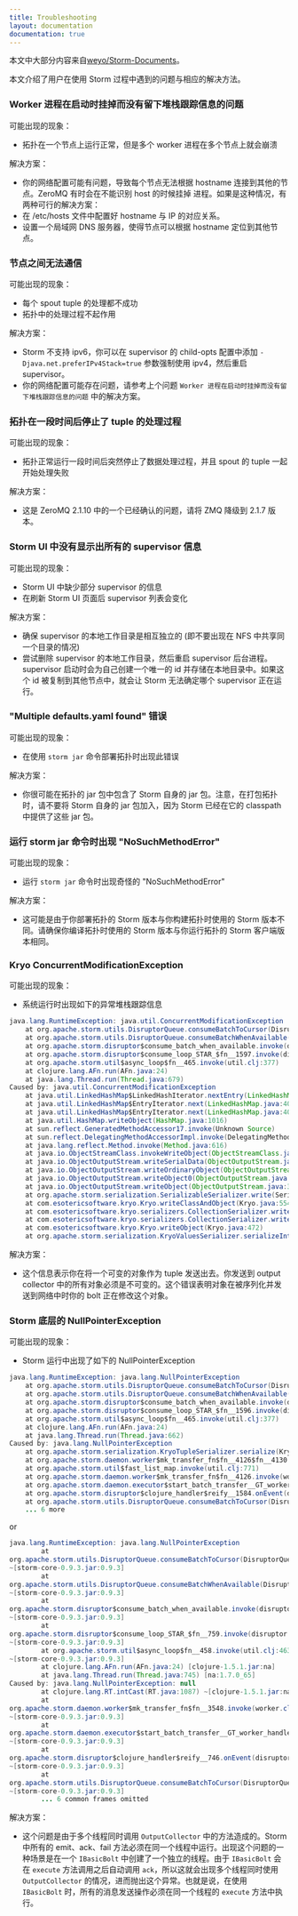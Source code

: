 ```yaml
---
title: Troubleshooting
layout: documentation
documentation: true
---
```


本文中大部分内容来自[weyo/Storm-Documents](https://github.com/weyo/Storm-Documents/blob/master/Manual/zh/Troubleshooting.md)。

本文介绍了用户在使用 Storm 过程中遇到的问题与相应的解决方法。

### Worker 进程在启动时挂掉而没有留下堆栈跟踪信息的问题

可能出现的现象：

 * 拓扑在一个节点上运行正常，但是多个 worker 进程在多个节点上就会崩溃

解决方案：

 * 你的网络配置可能有问题，导致每个节点无法根据 hostname 连接到其他的节点。ZeroMQ 有时会在不能识别 host 的时候挂掉 进程。如果是这种情况，有两种可行的解决方案：
  * 在 /etc/hosts 文件中配置好 hostname 与 IP 的对应关系。
  * 设置一个局域网 DNS 服务器，使得节点可以根据 hostname 定位到其他节点。

### 节点之间无法通信

可能出现的现象：

 * 每个 spout tuple 的处理都不成功
 * 拓扑中的处理过程不起作用

解决方案：

 * Storm 不支持 ipv6，你可以在 supervisor 的 child-opts 配置中添加 `-Djava.net.preferIPv4Stack=true` 参数强制使用 ipv4，然后重启 supervisor。
 * 你的网络配置可能存在问题，请参考上个问题 `Worker 进程在启动时挂掉而没有留下堆栈跟踪信息的问题` 中的解决方案。

### 拓扑在一段时间后停止了 tuple 的处理过程

可能出现的现象：

 * 拓扑正常运行一段时间后突然停止了数据处理过程，并且 spout 的 tuple 一起开始处理失败

解决方案：

 * 这是 ZeroMQ 2.1.10 中的一个已经确认的问题，请将 ZMQ 降级到 2.1.7 版本。

### Storm UI 中没有显示出所有的 supervisor 信息


可能出现的现象：

 * Storm UI 中缺少部分 supervisor 的信息
 * 在刷新 Storm UI 页面后 supervisor 列表会变化

解决方案：

 * 确保 supervisor 的本地工作目录是相互独立的 (即不要出现在 NFS 中共享同一个目录的情况)
 * 尝试删除 supervisor 的本地工作目录，然后重启 supervisor 后台进程。supervisor 启动时会为自己创建一个唯一的 id 并存储在本地目录中。如果这个 id 被复制到其他节点中，就会让 Storm 无法确定哪个 supervisor 正在运行。

### "Multiple defaults.yaml found" 错误


可能出现的现象：

 * 在使用 `storm jar` 命令部署拓扑时出现此错误

解决方案：

 * 你很可能在拓扑的 jar 包中包含了 Storm 自身的 jar 包。注意，在打包拓扑时，请不要将 Storm 自身的 jar 包加入，因为 Storm 已经在它的 classpath 中提供了这些 jar 包。

### 运行 storm jar 命令时出现 "NoSuchMethodError"

可能出现的现象：

- 运行 `storm jar` 命令时出现奇怪的 "NoSuchMethodError"

解决方案：

- 这可能是由于你部署拓扑的 Storm 版本与你构建拓扑时使用的 Storm 版本不同。请确保你编译拓扑时使用的 Storm 版本与你运行拓扑的 Storm 客户端版本相同。

### Kryo ConcurrentModificationException

可能出现的现象：

 * 系统运行时出现如下的异常堆栈跟踪信息

```java
java.lang.RuntimeException: java.util.ConcurrentModificationException
	at org.apache.storm.utils.DisruptorQueue.consumeBatchToCursor(DisruptorQueue.java:84)
	at org.apache.storm.utils.DisruptorQueue.consumeBatchWhenAvailable(DisruptorQueue.java:55)
	at org.apache.storm.disruptor$consume_batch_when_available.invoke(disruptor.clj:56)
	at org.apache.storm.disruptor$consume_loop_STAR_$fn__1597.invoke(disruptor.clj:67)
	at org.apache.storm.util$async_loop$fn__465.invoke(util.clj:377)
	at clojure.lang.AFn.run(AFn.java:24)
	at java.lang.Thread.run(Thread.java:679)
Caused by: java.util.ConcurrentModificationException
	at java.util.LinkedHashMap$LinkedHashIterator.nextEntry(LinkedHashMap.java:390)
	at java.util.LinkedHashMap$EntryIterator.next(LinkedHashMap.java:409)
	at java.util.LinkedHashMap$EntryIterator.next(LinkedHashMap.java:408)
	at java.util.HashMap.writeObject(HashMap.java:1016)
	at sun.reflect.GeneratedMethodAccessor17.invoke(Unknown Source)
	at sun.reflect.DelegatingMethodAccessorImpl.invoke(DelegatingMethodAccessorImpl.java:43)
	at java.lang.reflect.Method.invoke(Method.java:616)
	at java.io.ObjectStreamClass.invokeWriteObject(ObjectStreamClass.java:959)
	at java.io.ObjectOutputStream.writeSerialData(ObjectOutputStream.java:1480)
	at java.io.ObjectOutputStream.writeOrdinaryObject(ObjectOutputStream.java:1416)
	at java.io.ObjectOutputStream.writeObject0(ObjectOutputStream.java:1174)
	at java.io.ObjectOutputStream.writeObject(ObjectOutputStream.java:346)
	at org.apache.storm.serialization.SerializableSerializer.write(SerializableSerializer.java:21)
	at com.esotericsoftware.kryo.Kryo.writeClassAndObject(Kryo.java:554)
	at com.esotericsoftware.kryo.serializers.CollectionSerializer.write(CollectionSerializer.java:77)
	at com.esotericsoftware.kryo.serializers.CollectionSerializer.write(CollectionSerializer.java:18)
	at com.esotericsoftware.kryo.Kryo.writeObject(Kryo.java:472)
	at org.apache.storm.serialization.KryoValuesSerializer.serializeInto(KryoValuesSerializer.java:27)
```

解决方案：

 * 这个信息表示你在将一个可变的对象作为 tuple 发送出去。你发送到 output collector 中的所有对象必须是不可变的。这个错误表明对象在被序列化并发送到网络中时你的 bolt 正在修改这个对象。

### Storm 底层的 NullPointerException


可能出现的现象：

 * Storm 运行中出现了如下的 NullPointerException

```java
java.lang.RuntimeException: java.lang.NullPointerException
    at org.apache.storm.utils.DisruptorQueue.consumeBatchToCursor(DisruptorQueue.java:84)
    at org.apache.storm.utils.DisruptorQueue.consumeBatchWhenAvailable(DisruptorQueue.java:55)
    at org.apache.storm.disruptor$consume_batch_when_available.invoke(disruptor.clj:56)
    at org.apache.storm.disruptor$consume_loop_STAR_$fn__1596.invoke(disruptor.clj:67)
    at org.apache.storm.util$async_loop$fn__465.invoke(util.clj:377)
    at clojure.lang.AFn.run(AFn.java:24)
    at java.lang.Thread.run(Thread.java:662)
Caused by: java.lang.NullPointerException
    at org.apache.storm.serialization.KryoTupleSerializer.serialize(KryoTupleSerializer.java:24)
    at org.apache.storm.daemon.worker$mk_transfer_fn$fn__4126$fn__4130.invoke(worker.clj:99)
    at org.apache.storm.util$fast_list_map.invoke(util.clj:771)
    at org.apache.storm.daemon.worker$mk_transfer_fn$fn__4126.invoke(worker.clj:99)
    at org.apache.storm.daemon.executor$start_batch_transfer__GT_worker_handler_BANG_$fn__3904.invoke(executor.clj:205)
    at org.apache.storm.disruptor$clojure_handler$reify__1584.onEvent(disruptor.clj:43)
    at org.apache.storm.utils.DisruptorQueue.consumeBatchToCursor(DisruptorQueue.java:81)
    ... 6 more
```

or

```java
java.lang.RuntimeException: java.lang.NullPointerException
        at
org.apache.storm.utils.DisruptorQueue.consumeBatchToCursor(DisruptorQueue.java:128)
~[storm-core-0.9.3.jar:0.9.3]
        at
org.apache.storm.utils.DisruptorQueue.consumeBatchWhenAvailable(DisruptorQueue.java:99)
~[storm-core-0.9.3.jar:0.9.3]
        at
org.apache.storm.disruptor$consume_batch_when_available.invoke(disruptor.clj:80)
~[storm-core-0.9.3.jar:0.9.3]
        at
org.apache.storm.disruptor$consume_loop_STAR_$fn__759.invoke(disruptor.clj:94)
~[storm-core-0.9.3.jar:0.9.3]
        at org.apache.storm.util$async_loop$fn__458.invoke(util.clj:463)
~[storm-core-0.9.3.jar:0.9.3]
        at clojure.lang.AFn.run(AFn.java:24) [clojure-1.5.1.jar:na]
        at java.lang.Thread.run(Thread.java:745) [na:1.7.0_65]
Caused by: java.lang.NullPointerException: null
        at clojure.lang.RT.intCast(RT.java:1087) ~[clojure-1.5.1.jar:na]
        at
org.apache.storm.daemon.worker$mk_transfer_fn$fn__3548.invoke(worker.clj:129)
~[storm-core-0.9.3.jar:0.9.3]
        at
org.apache.storm.daemon.executor$start_batch_transfer__GT_worker_handler_BANG_$fn__3282.invoke(executor.clj:258)
~[storm-core-0.9.3.jar:0.9.3]
        at
org.apache.storm.disruptor$clojure_handler$reify__746.onEvent(disruptor.clj:58)
~[storm-core-0.9.3.jar:0.9.3]
        at
org.apache.storm.utils.DisruptorQueue.consumeBatchToCursor(DisruptorQueue.java:125)
~[storm-core-0.9.3.jar:0.9.3]
        ... 6 common frames omitted
```


解决方案：

- 这个问题是由于多个线程同时调用 `OutputCollector` 中的方法造成的。Storm 中所有的 emit、ack、fail 方法必须在同一个线程中运行。出现这个问题的一种场景是在一个 `IBasicBolt` 中创建了一个独立的线程。由于 `IBasicBolt` 会在 `execute` 方法调用之后自动调用 `ack`，所以这就会出现多个线程同时使用 `OutputCollector` 的情况，进而抛出这个异常。也就是说，在使用 `IBasicBolt` 时，所有的消息发送操作必须在同一个线程的 `execute` 方法中执行。
